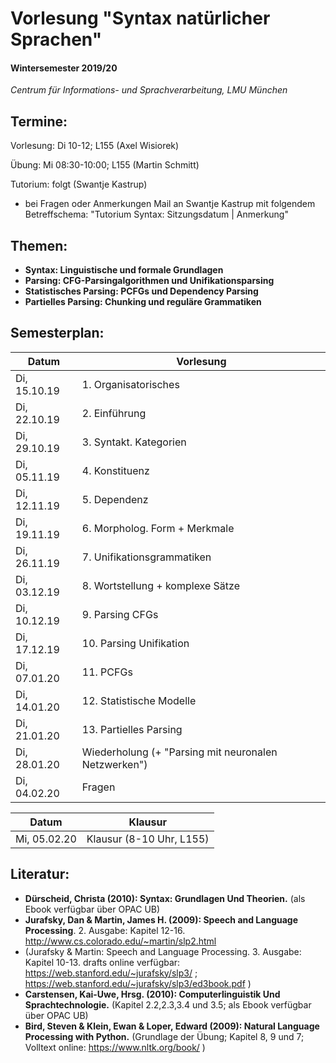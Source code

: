 
# Vorlesung "Syntax natürlicher Sprachen"

#### Wintersemester 2019/20

*Centrum für Informations- und Sprachverarbeitung, LMU München*


## Termine:

Vorlesung: Di 10-12; L155 (Axel Wisiorek)

Übung: Mi 08:30-10:00; L155 (Martin Schmitt) 

Tutorium: folgt (Swantje Kastrup) 
- bei Fragen oder Anmerkungen Mail an Swantje Kastrup mit folgendem Betreffschema: "Tutorium Syntax: Sitzungsdatum | Anmerkung" 

## Themen:

- **Syntax: Linguistische und formale Grundlagen**
- **Parsing: CFG-Parsingalgorithmen und Unifikationsparsing**
- **Statistisches Parsing: PCFGs und Dependency Parsing**
- **Partielles Parsing: Chunking und reguläre Grammatiken**


## Semesterplan:

| Datum | Vorlesung 
| ------------- | ------------- | 
| Di, 15.10.19| 1. Organisatorisches | 
| Di, 22.10.19| 2. Einführung |  
| Di, 29.10.19| 3. Syntakt. Kategorien |    
| Di, 05.11.19| 4. Konstituenz |   
| Di, 12.11.19| 5. Dependenz |    
| Di, 19.11.19| 6. Morpholog. Form + Merkmale |    
| Di, 26.11.19| 7. Unifikationsgrammatiken |   
| Di, 03.12.19| 8. Wortstellung + komplexe Sätze |   
| Di, 10.12.19| 9. Parsing CFGs |  
| Di, 17.12.19| 10. Parsing Unifikation |  
| Di, 07.01.20| 11. PCFGs |  
| Di, 14.01.20| 12. Statistische Modelle | 
| Di, 21.01.20| 13. Partielles Parsing  | 
| Di, 28.01.20| Wiederholung (+ "Parsing mit neuronalen Netzwerken")  | 
| Di, 04.02.20| Fragen  | 


| Datum  | Klausur | 
| ------------- | ------------- | 
| Mi, 05.02.20 | Klausur (8-10 Uhr, L155) | 


## Literatur:

- **Dürscheid, Christa (2010): Syntax: Grundlagen Und Theorien.** (als Ebook verfügbar über OPAC UB)
- **Jurafsky, Dan & Martin, James H. (2009): Speech and Language Processing**. 2. Ausgabe: Kapitel 12-16. http://www.cs.colorado.edu/~martin/slp2.html 
- (Jurafsky & Martin: Speech and Language Processing. 3. Ausgabe: Kapitel 10-13. drafts online verfügbar: https://web.stanford.edu/~jurafsky/slp3/ ; https://web.stanford.edu/~jurafsky/slp3/ed3book.pdf )
- **Carstensen, Kai-Uwe, Hrsg. (2010): Computerlinguistik Und Sprachtechnologie.** (Kapitel 2.2,2.3,3.4 und 3.5; als Ebook verfügbar über OPAC UB)
- **Bird, Steven & Klein, Ewan & Loper, Edward (2009): Natural Language Processing with Python.** (Grundlage der Übung; Kapitel 8, 9 und 7; Volltext online: https://www.nltk.org/book/ ) 
